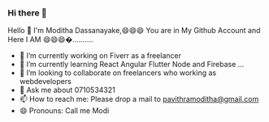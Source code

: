 ### Hi there 👋
Hello 👋 I'm Moditha Dassanayake,😄😄😄 You are in My Github Account and Here I AM 😄😄😄�..........

- 🔭 I’m currently working on Fiverr as a freelancer
- 🌱 I’m currently learning React Angular Flutter Node and Firebase ...
- 👯 I’m looking to collaborate on freelancers who working as webdevelopers
- 💬 Ask me about 0710534321
- 📫 How to reach me: Please drop a mail to pavithramoditha@gmail.com
- 😄 Pronouns: Call me Modi

